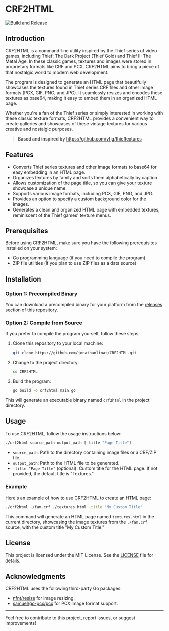 # CRF2HTML

[![Build and Release](https://github.com/jonathanlinat/CRF2HTML/actions/workflows/build-and-release.yml/badge.svg)](https://github.com/jonathanlinat/CRF2HTML/actions/workflows/build-and-release.yml)

## Introduction

CRF2HTML is a command-line utility inspired by the Thief series of video games, including Thief: The Dark Project (Thief Gold) and Thief II: The Metal Age. In these classic games, textures and images were stored in proprietary formats like CRF and PCX. CRF2HTML aims to bring a piece of that nostalgic world to modern web development.

The program is designed to generate an HTML page that beautifully showcases the textures found in Thief series CRF files and other image formats (PCX, GIF, PNG, and JPG). It seamlessly resizes and encodes these textures as base64, making it easy to embed them in an organized HTML page.

Whether you're a fan of the Thief series or simply interested in working with these classic texture formats, CRF2HTML provides a convenient way to create galleries and showcases of these vintage textures for various creative and nostalgic purposes.

> **Based and inspired by** https://github.com/vfig/thieftextures

## Features

- Converts Thief series textures and other image formats to base64 for easy embedding in an HTML page.
- Organizes textures by family and sorts them alphabetically by caption.
- Allows customization of the page title, so you can give your texture showcase a unique name.
- Supports various image formats, including PCX, GIF, PNG, and JPG.
- Provides an option to specify a custom background color for the images.
- Generates a clean and organized HTML page with embedded textures, reminiscent of the Thief games' texture menus.

## Prerequisites

Before using CRF2HTML, make sure you have the following prerequisites installed on your system:

- Go programming language (if you need to compile the program)
- ZIP file utilities (if you plan to use ZIP files as a data source)

## Installation

### Option 1: Precompiled Binary

You can download a precompiled binary for your platform from the [releases](https://github.com/jonathanlinat/CRF2HTML/releases) section of this repository.

### Option 2: Compile from Source

If you prefer to compile the program yourself, follow these steps:

1. Clone this repository to your local machine:

   ```bash
   git clone https://github.com/jonathanlinat/CRF2HTML.git
   ```

2. Change to the project directory:

   ```bash
   cd CRF2HTML
   ```

3. Build the program:

   ```bash
   go build -o crf2html main.go
   ```

This will generate an executable binary named `crf2html` in the project directory.

## Usage

To use CRF2HTML, follow the usage instructions below:

```bash
./crf2html source_path output_path [-title "Page Title"]
```

- `source_path`: Path to the directory containing image files or a CRF/ZIP file.
- `output_path`: Path to the HTML file to be generated.
- `-title "Page Title"` (optional): Custom title for the HTML page. If not provided, the default title is "Textures."

### Example

Here's an example of how to use CRF2HTML to create an HTML page:

```bash
./crf2html ./fam.crf ./textures.html -title "My Custom Title"
```

This command will generate an HTML page named `textures.html` in the current directory, showcasing the image textures from the `./fam.crf` source, with the custom title "My Custom Title."

## License

This project is licensed under the MIT License. See the [LICENSE](LICENSE) file for details.

## Acknowledgments

CRF2HTML uses the following third-party Go packages:

- [nfnt/resize](https://github.com/nfnt/resize) for image resizing.
- [samuel/go-pcx/pcx](https://github.com/samuel/go-pcx/pcx) for PCX image format support.

---

Feel free to contribute to this project, report issues, or suggest improvements!
